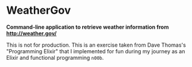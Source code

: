 # WeatherGov

**Command-line application to retrieve weather information from http://weather.gov/**

This is not for production. This is an exercise taken from Dave Thomas's "Programming Elixir" that I implemented for fun during my journey as an Elixir and functional programming `n00b`.